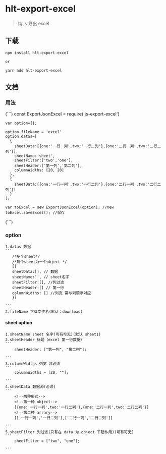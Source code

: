 # hlt-export-excel

> 纯 js 导出 excel

## 下载

```
npm install hlt-export-excel

or

yarn add hlt-export-excel

```

## 文档

### 用法
(```)
    const ExportJsonExcel = require('js-export-excel')

    var option={};

    option.fileName = 'excel'
    option.datas=[
      {
        sheetData:[{one:'一行一列',two:'一行二列'},{one:'二行一列',two:'二行二列'}],
        sheetName:'sheet',
        sheetFilter:['two','one'],
        sheetHeader:['第一列','第二列'],
        columnWidths: [20, 20]
      },
      {
        sheetData:[{one:'一行一列',two:'一行二列'},{one:'二行一列',two:'二行二列'}]
      }
    ];

    var toExcel = new ExportJsonExcel(option); //new
    toExcel.saveExcel(); //保存
(```)

### option

    1.datas 数据
    ```
       /*多个sheet*/
       /*每个sheet为一个object */
       [{
       sheetData:[], // 数据
       sheetName:'', // sheet名字
       sheetFilter:[], //列过滤
       sheetHeader:[] // 第一行
       columnWidths: [] //列宽 需与列顺序对应
       }]

    ```
    2.fileName 下载文件名(默认：download)

#### sheet option
    1.sheetName sheet 名字(可有可无)(默认 sheet1)
    2.sheetHeader 标题（excel 第一行数据）
    ```
        sheetHeader: ["第一列", "第二列"];

    ```
    3.columnWidths 列宽 非必须
    ```
        columnWidths = [20, ""];

    ```
    4.sheetData 数据源(必须)
    ```
        <!--两种形式-->
        <!--第一种 object-->
        [{one:'一行一列',two:'一行二列'},{one:'二行一列',two:'二行二列'}]
        <!--第二种 arrary-->
        [['一行一列','一行二列'],['二行一列','二行二列']]

    ```
    5.sheetFilter 列过滤(只有在 data 为 object 下起作用)(可有可无)
    ```
        sheetFilter = ["two", "one"];

    ```
